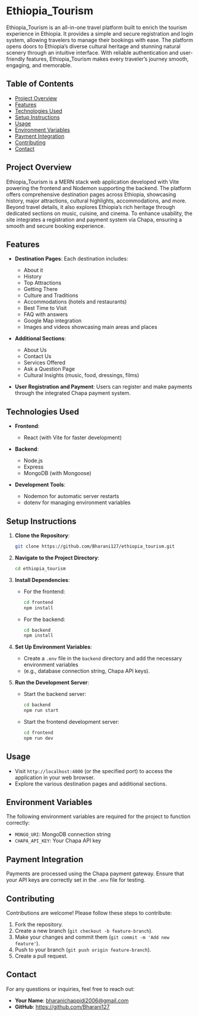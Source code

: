 


# Ethiopia_Tourism

Ethiopia_Tourism is an all-in-one travel platform built to enrich the tourism experience in Ethiopia. It provides a simple and secure registration and login system, allowing travelers to manage their bookings with ease. The platform opens doors to Ethiopia’s diverse cultural heritage and stunning natural scenery through an intuitive interface. With reliable authentication and user-friendly features, Ethiopia_Tourism makes every traveler’s journey smooth, engaging, and memorable.

## Table of Contents

- [Project Overview](#project-overview)
- [Features](#features)
- [Technologies Used](#technologies-used)
- [Setup Instructions](#setup-instructions)
- [Usage](#usage)
- [Environment Variables](#environment-variables)
- [Payment Integration](#payment-integration)
- [Contributing](#contributing)
- [Contact](#contact)

## Project Overview

Ethiopia_Tourism is a MERN stack web application developed with Vite powering the frontend and Nodemon supporting the backend. The platform offers comprehensive destination pages across Ethiopia, showcasing history, major attractions, cultural highlights, accommodations, and more. Beyond travel details, it also explores Ethiopia’s rich heritage through dedicated sections on music, cuisine, and cinema. To enhance usability, the site integrates a registration and payment system via Chapa, ensuring a smooth and secure booking experience.

## Features

- **Destination Pages**: Each destination includes:
  - About it
  - History
  - Top Attractions
  - Getting There
  - Culture and Traditions
  - Accommodations (hotels and restaurants)
  - Best Time to Visit
  - FAQ with answers
  - Google Map integration
  - Images and videos showcasing main areas and places

- **Additional Sections**:
  - About Us
  - Contact Us
  - Services Offered
  - Ask a Question Page
  - Cultural Insights (music, food, dressings, films)

- **User Registration and Payment**: Users can register and make payments through the
integrated Chapa payment system.

## Technologies Used

- **Frontend**: 
  - React (with Vite for faster development)

- **Backend**:
  - Node.js
  - Express
  - MongoDB (with Mongoose)

- **Development Tools**:
  - Nodemon for automatic server restarts
  - dotenv for managing environment variables

## Setup Instructions

1. **Clone the Repository**:
   ```bash
   git clone https://github.com/Bharani127/ethiopia_tourism.git
   ```

2. **Navigate to the Project Directory**:
   ```bash
   cd ethiopia_tourism
   ```

3. **Install Dependencies**:
   - For the frontend:
     ```bash
     cd frontend
     npm install
     ```
   - For the backend:
     ```bash
     cd backend
     npm install
     ```

4. **Set Up Environment Variables**:
   - Create a `.env` file in the `backend` directory and add the necessary environment variables
   -  (e.g., database connection string, Chapa API keys).

5. **Run the Development Server**:
   - Start the backend server:
     ```bash
     cd backend
     npm run start
     ```
   - Start the frontend development server:
     ```bash
     cd frontend
     npm run dev
     ```

## Usage

- Visit `http://localhost:4000` (or the specified port) to access the application in your web browser.
- Explore the various destination pages and additional sections.

## Environment Variables

The following environment variables are required for the project to function correctly:

- `MONGO_URI`: MongoDB connection string
- `CHAPA_API_KEY`: Your Chapa API key

## Payment Integration

Payments are processed using the Chapa payment gateway. Ensure that your API keys are correctly set in the `.env` file for testing.

## Contributing

Contributions are welcome! Please follow these steps to contribute:

1. Fork the repository.
2. Create a new branch (`git checkout -b feature-branch`).
3. Make your changes and commit them (`git commit -m 'Add new feature'`).
4. Push to your branch (`git push origin feature-branch`).
5. Create a pull request.


## Contact

For any questions or inquiries, feel free to reach out:

- **Your Name**: [bharanichappidi2006@gmail.com](mailto:bharanichappidi2006@gmail.com)
- **GitHub**: https://github.com/Bharani127
```

